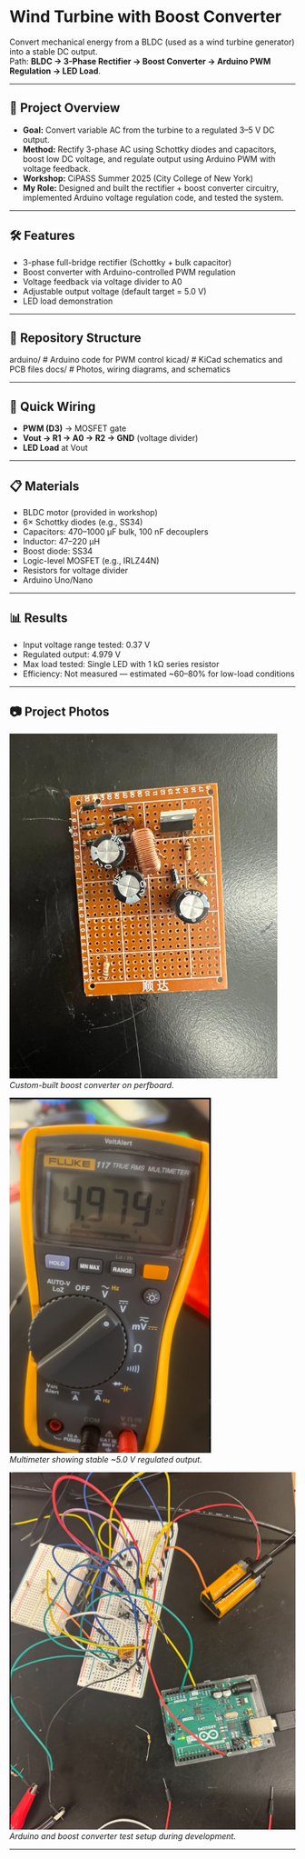 # Wind Turbine with Boost Converter
Convert mechanical energy from a BLDC (used as a wind turbine generator) into a stable DC output.  
Path: **BLDC → 3-Phase Rectifier → Boost Converter → Arduino PWM Regulation → LED Load**.

---

## 📌 Project Overview
- **Goal:** Convert variable AC from the turbine to a regulated 3–5 V DC output.
- **Method:** Rectify 3-phase AC using Schottky diodes and capacitors, boost low DC voltage, and regulate output using Arduino PWM with voltage feedback.
- **Workshop:** CiPASS Summer 2025 (City College of New York)
- **My Role:** Designed and built the rectifier + boost converter circuitry, implemented Arduino voltage regulation code, and tested the system.

---

## 🛠️ Features
- 3-phase full-bridge rectifier (Schottky + bulk capacitor)
- Boost converter with Arduino-controlled PWM regulation
- Voltage feedback via voltage divider to A0
- Adjustable output voltage (default target = 5.0 V)
- LED load demonstration

---

## 📂 Repository Structure
arduino/ # Arduino code for PWM control
kicad/ # KiCad schematics and PCB files
docs/ # Photos, wiring diagrams, and schematics

---

## 🔌 Quick Wiring
- **PWM (D3)** → MOSFET gate  
- **Vout → R1 → A0 → R2 → GND** (voltage divider)  
- **LED Load** at Vout

---

## 📋 Materials
- BLDC motor (provided in workshop)
- 6× Schottky diodes (e.g., SS34)
- Capacitors: 470–1000 µF bulk, 100 nF decouplers
- Inductor: 47–220 µH
- Boost diode: SS34
- Logic-level MOSFET (e.g., IRLZ44N)
- Resistors for voltage divider
- Arduino Uno/Nano

---

## 📊 Results
- Input voltage range tested: 0.37 V
- Regulated output: 4.979 V
- Max load tested: Single LED with 1 kΩ series resistor
- Efficiency: Not measured — estimated ~60–80% for low-load conditions

---
## 📷 Project Photos

![Boost Converter Prototype](boost_converter_prototype.jpg)  
*Custom-built boost converter on perfboard.*

![Regulated Output Measurement](regulated_output.jpg)  
*Multimeter showing stable ~5.0 V regulated output.*

![Breadboard Test Setup](breadboard_setup.jpg)  
*Arduino and boost converter test setup during development.*

---
